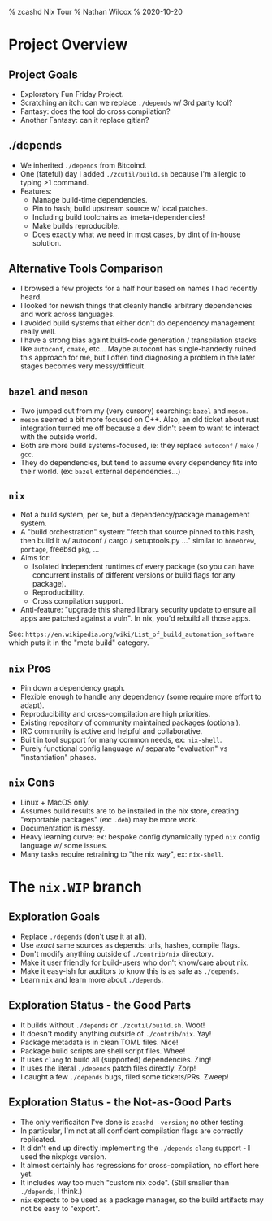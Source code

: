 % zcashd Nix Tour
% Nathan Wilcox
% 2020-10-20

# Project Overview

## Project Goals

- Exploratory Fun Friday Project.
- Scratching an itch: can we replace `./depends` w/ 3rd party tool?
- Fantasy: does the tool do cross compilation?
- Another Fantasy: can it replace gitian?

## ./depends

- We inherited `./depends` from Bitcoind.
- One (fateful) day I added `./zcutil/build.sh` because I'm allergic to typing >1 command.
- Features:
  - Manage build-time dependencies.
  - Pin to hash; build upstream source w/ local patches.
  - Including build toolchains as (meta-)dependencies!
  - Make builds reproducible.
  - Does exactly what we need in most cases, by dint of in-house solution.

## Alternative Tools Comparison

- I browsed a few projects for a half hour based on names I had recently heard.
- I looked for newish things that cleanly handle arbitrary dependencies and work across languages.
- I avoided build systems that either don't do dependency management really well.
- I have a strong bias againt build-code generation / transpilation stacks like `autoconf`, `cmake`, etc… Maybe autoconf has single-handedly ruined this approach for me, but I often find diagnosing a problem in the later stages becomes very messy/difficult.

## `bazel` and `meson`

- Two jumped out from my (very cursory) searching: `bazel` and `meson`.
- `meson` seemed a bit more focused on C++. Also, an old ticket about rust integration turned me off because a dev didn't seem to want to interact with the outside world.
- Both are more build systems-focused, ie: they replace `autoconf` / `make` / `gcc`.
- They do dependencies, but tend to assume every dependency fits into their world. (ex: `bazel` external dependencies…)

## `nix`

- Not a build system, per se, but a dependency/package management system.
- A "build orchestration" system: "fetch that source pinned to this hash, then build it w/ autoconf / cargo / setuptools.py …" similar to `homebrew`, `portage`, freebsd `pkg`, …
- Aims for:
  - Isolated independent runtimes of every package (so you can have concurrent installs of different versions or build flags for any package).
  - Reproducibility.
  - Cross compilation support.
- Anti-feature: "upgrade this shared library security update to ensure all apps are patched against a vuln". In nix, you'd rebuild all those apps.

See: `https://en.wikipedia.org/wiki/List_of_build_automation_software` which puts it in the "meta build" category.

## `nix` Pros

- Pin down a dependency graph.
- Flexible enough to handle any dependency (some require more effort to adapt).
- Reproducibility and cross-compilation are high priorities.
- Existing repository of community maintained packages (optional).
- IRC community is active and helpful and collaborative.
- Built in tool support for many common needs, ex: `nix-shell`.
- Purely functional config language w/ separate "evaluation" vs "instantiation" phases.

## `nix` Cons

- Linux + MacOS only.
- Assumes build results are to be installed in the nix store, creating "exportable packages" (ex: `.deb`) may be more work.
- Documentation is messy.
- Heavy learning curve; ex: bespoke config dynamically typed `nix` config language w/ some issues.
- Many tasks require retraining to "the nix way", ex: `nix-shell`.

# The `nix.WIP` branch

## Exploration Goals

- Replace `./depends` (don't use it at all).
- Use _exact_ same sources as depends: urls, hashes, compile flags.
- Don't modify anything outside of `./contrib/nix` directory.
- Make it user friendly for build-users who don't know/care about nix.
- Make it easy-ish for auditors to know this is as safe as `./depends`.
- Learn `nix` and learn more about `./depends`.

## Exploration Status - the Good Parts

- It builds without `./depends` or `./zcutil/build.sh`. Woot!
- It doesn't modify anything outside of `./contrib/nix`. Yay!
- Package metadata is in clean TOML files. Nice!
- Package build scripts are shell script files. Whee!
- It uses `clang` to build all (supported) dependencies. Zing!
- It uses the literal `./depends` patch files directly. Zorp!
- I caught a few `./depends` bugs, filed some tickets/PRs. Zweep!

## Exploration Status - the Not-as-Good Parts

- The only verificaiton I've done is `zcashd -version`; no other testing.
- In particular, I'm not at all confident compilation flags are correctly replicated.
- It didn't end up directly implementing the `./depends` `clang` support - I used the nixpkgs version.
- It almost certainly has regressions for cross-compilation, no effort here yet.
- It includes way too much "custom nix code". (Still smaller than `./depends`, I think.)
- `nix` expects to be used as a package manager, so the build artifacts may not be easy to "export".
